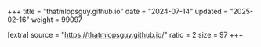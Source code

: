 +++
title = "thatmlopsguy.github.io"
date = "2024-07-14"
updated = "2025-02-16"
weight = 99097

[extra]
source = "https://thatmlopsguy.github.io/"
ratio = 2
size = 97
+++
